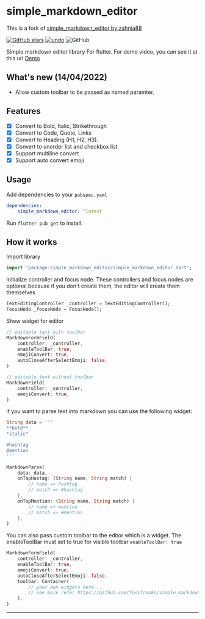 # simple_markdown_editor

This is a fork of [simple_markdown_editor by zahnia88](https://github.com/zahniar88/simple_markdown_editor)

[![GitHub stars](https://img.shields.io/github/stars/zahniar88/simple_markdown_editor?color=green)](https://github.com/fossfreaks/simple_markdown_editor)
[![undo](https://img.shields.io/pub/v/simple_markdown_editor.svg?color=teal)](https://pub.dev/packages/simple_markdown_editor_plus)
![GitHub](https://img.shields.io/github/license/zahniar88/simple_markdown_editor?color=red)


Simple markdown editor library For flutter. 
For demo video, you can see it at this url [Demo](https://youtu.be/aYBeXXDoNPo)

## What's new (14/04/2022)

* Allow custom toolbar to be passed as named paramter.


## Features
- [x] Convert to Bold, Italic, Strikethrough
- [x] Convert to Code, Quote, Links
- [x] Convert to Heading (H1, H2, H3).
- [x] Convert to unorder list and checkbox list
- [x] Support multiline convert
- [x] Support auto convert emoji

## Usage

Add dependencies to your `pubspec.yaml`

```yaml
dependencies:
    simple_markdown_editor: ^latest
```

Run `flutter pub get` to install.

## How it works

Import library

```dart
import 'package:simple_markdown_editor/simple_markdown_editor.dart';
```

Initialize controller and focus node. These controllers and focus nodes are optional because if you don't create them, the editor will create them themselves

```dart
TextEditingController _controller = TextEditingController();
FocusNode _focusNode = FocusNode();
```

Show widget for editor

```dart
// editable text with toolbar
MarkdownFormField(
    controller: _controller,
    enableToolBar: true,
    emojiConvert: true,
    autoCloseAfterSelectEmoji: false,
)

// editable text without toolbar
MarkdownField(
    controller: _controller,
    emojiConvert: true,
)
```

if you want to parse text into markdown you can use the following widget:

```dart
String data = '''
**bold**
*italic*

#hashtag
@mention
'''

MarkdownParse(
    data: data,
    onTapHastag: (String name, String match) {
        // name => hashtag
        // match => #hashtag
    },
    onTapMention: (String name, String match) {
        // name => mention
        // match => #mention
    },
)
```

You can also pass custom toolbar to the editor which is a widget.
The enableToolBar must set to true for visible toolbar `enableToolBar: true`

```dart
MarkdownFormField(
    controller: _controller,
    enableToolBar: true,
    emojiConvert: true,
    autoCloseAfterSelectEmoji: false,
    toolbar: Container(
        // your own widgets here...
        // see more refer https://github.com/fossfreaks/simple_markdown_editor/blob/main/lib/widgets/markdown_toolbar.dart
    ),
)
```

___
